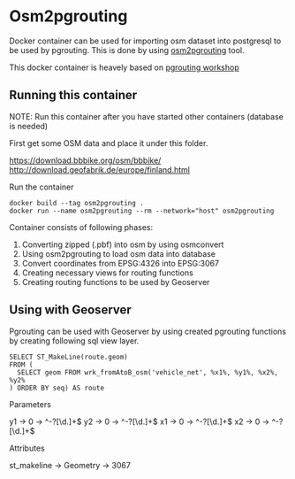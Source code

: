 # Osm2pgrouting

Docker container can be used for importing osm dataset into postgresql to be used by pgrouting. This is done by using [osm2pgrouting](https://github.com/pgRouting/osm2pgrouting) tool.

This docker container is heavely based on [pgrouting workshop](https://workshop.pgrouting.org/2.6/en/index.html)

## Running this container

NOTE: Run this container after you have started other containers (database is needed)

First get some OSM data and place it under this folder.

https://download.bbbike.org/osm/bbbike/
http://download.geofabrik.de/europe/finland.html

Run the container

```
docker build --tag osm2pgrouting .
docker run --name osm2pgrouting --rm --network="host" osm2pgrouting
```

Container consists of following phases:

1. Converting zipped (.pbf) into osm by using osmconvert
2. Using osm2pgrouting to load osm data into database
3. Convert coordinates from EPSG:4326 into EPSG:3067
4. Creating necessary views for routing functions
5. Creating routing functions to be used by Geoserver

## Using with Geoserver

Pgrouting can be used with Geoserver by using created pgrouting functions by creating following sql view layer.

```
SELECT ST_MakeLine(route.geom)
FROM (
  SELECT geom FROM wrk_fromAtoB_osm('vehicle_net', %x1%, %y1%, %x2%, %y2%
) ORDER BY seq) AS route
```

Parameters

y1 -> 0 -> ^-?[\d.]+$
y2 -> 0 -> ^-?[\d.]+$
x1 -> 0 -> ^-?[\d.]+$
x2 -> 0 -> ^-?[\d.]+$

Attributes

st_makeline -> Geometry -> 3067
